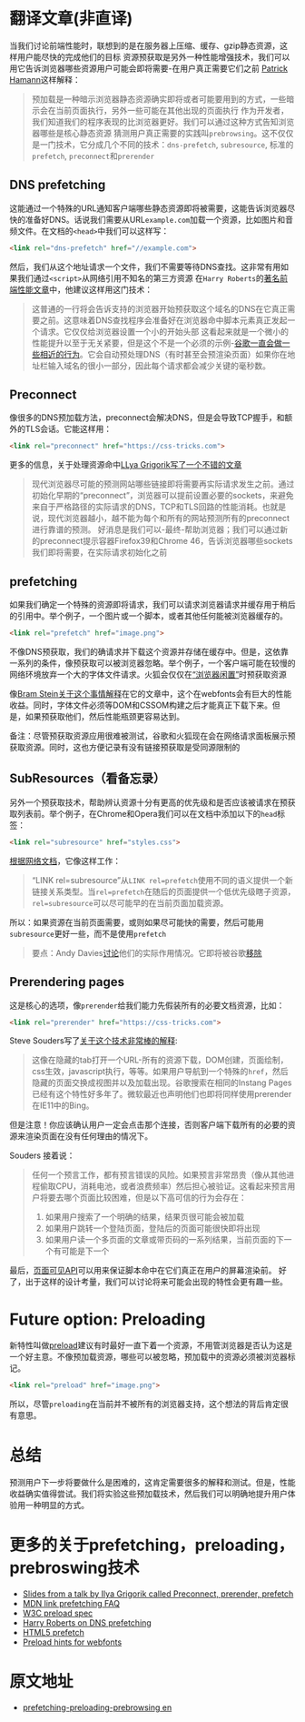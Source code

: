# 翻译文章(非直译)
当我们讨论前端性能时，联想到的是在服务器上压缩、缓存、gzip静态资源，这样用户能尽快的完成他们的目标
资源预获取是另外一种性能增强技术，我们可以用它告诉浏览器哪些资源用户可能会即将需要-在用户真正需要它们之前
[Patrick Hamann](https://twitter.com/patrickhamann)这样解释：
> 预加载是一种暗示浏览器静态资源确实即将或者可能要用到的方式，一些暗示会在当前页面执行，另外一些可能在其他出现的页面执行
> 作为开发者，我们知道我们的程序表现的比浏览器更好。我们可以通过这种方式告知浏览器哪些是核心静态资源
猜测用户真正需要的实践叫`prebrowsing`。这不仅仅是一门技术，它分成几个不同的技术：`dns-prefetch`, `subresource`, 标准的`prefetch`, `preconnect`和`prerender`
## DNS prefetching
这能通过一个特殊的URL通知客户端哪些静态资源即将被需要，这能告诉浏览器尽快的准备好DNS。话说我们需要从URL`example.com`加载一个资源，比如图片和音频文件。在文档的`<head>`中我们可以这样写：
```HTML
<link rel="dns-prefetch" href="//example.com">
```
然后，我们从这个地址请求一个文件，我们不需要等待DNS查找。这非常有用如果我们通过`<script>`从网络引用不知名的第三方资源
在`Harry Roberts`的[著名前端性能文章](https://csswizardry.com/2013/01/front-end-performance-for-web-designers-and-front-end-developers/#section:dns-prefetching)中，他建议这样用这门技术：
> 这普通的一行将会告诉支持的浏览器开始预获取这个域名的DNS在它真正需要之前。这意味着DNS查找程序会准备好在浏览器命中脚本元素真正发起一个请求。它仅仅给浏览器设置一个小的开始头部
这看起来就是一个微小的性能提升以至于无关紧要，但是这个不是一个必须的示例-[谷歌一直会做一些相近的行为](https://docs.google.com/presentation/d/18zlAdKAxnc51y_kj-6sWLmnjl6TLnaru_WH0LJTjP-o/present?slide=id.g120f70e9a_041)。它会自动预处理DNS（有时甚至会预渲染页面）如果你在地址栏输入域名的很小一部分，因此每个请求都会减少关键的毫秒数。

## Preconnect
像很多的DNS预加载方法，preconnect会解决DNS，但是会导致TCP握手，和额外的TLS会话。它能这样用：
```HTML
<link rel="preconnect" href="https://css-tricks.com">
```
更多的信息，关于处理资源命中[LLya Grigorik写了一个不错的文章](https://www.igvita.com/2015/08/17/eliminating-roundtrips-with-preconnect/)
> 现代浏览器尽可能的预测网站哪些链接即将需要再实际请求发生之前。通过初始化早期的“preconnect”，浏览器可以提前设置必要的sockets，来避免来自于严格路径的实际请求的DNS，TCP和TLS回路的性能消耗。也就是说，现代浏览器越小，越不能为每个和所有的网站预测所有的preconnect进行靠谱的预测。
> 好消息是我们可以-最终-帮助浏览器；我们可以通过新的preconnect提示容器Firefox39和Chrome 46，告诉浏览器哪些sockets我们即将需要，在实际请求初始化之前

## prefetching
如果我们确定一个特殊的资源即将请求，我们可以请求浏览器请求并缓存用于稍后的引用中。举个例子，一个图片或一个脚本，或者其他任何能被浏览器缓存的。
```HTML
<link rel="prefetch" href="image.png">
```
不像DNS预获取，我们的确请求并下载这个资源并存储在缓存中。但是，这依靠一系列的条件，像预获取可以被浏览器忽略。举个例子，一个客户端可能在较慢的网络环境放弃一个大的字体文件请求。火狐会仅仅在[“浏览器闲置”](https://developer.mozilla.org/en-US/docs/Web/HTTP/Link_prefetching_FAQ)时预获取资源

像[Bram Stein关于这个事情解释](http://www.bramstein.com/writing/preload-hints-for-web-fonts.html)在它的文章中，这个在webfonts会有巨大的性能收益。同时，字体文件必须等DOM和CSSOM构建之后才能真正下载下来。但是，如果预获取他们，然后性能瓶颈更容易达到。

备注：尽管预获取资源应用很难被测试，谷歌和火狐现在会在网络请求面板展示预获取资源。同时，这也方便记录有没有链接预获取是受同源限制的

## SubResources（看备忘录）
另外一个预获取技术，帮助辨认资源十分有更高的优先级和是否应该被请求在预获取列表前。举个例子，在Chrome和Opera我们可以在文档中添加以下的`head`标签：
```HTML
<link rel="subresource" href="styles.css">
```
[根据网络文档](https://www.chromium.org/spdy/link-headers-and-server-hint/link-rel-subresource)，它像这样工作：
> “LINK rel=subresource”从`LINK rel=prefetch`使用不同的语义提供一个新链接关系类型。当`rel=prefetch`在随后的页面提供一个低优先级瞎子资源，`rel=subresource`可以尽可能早的在当前页面加载资源。

所以：如果资源在当前页面需要，或则如果尽可能快的需要，然后可能用`subresource`更好一些，而不是使用`prefetch`

> 要点：Andy Davies[讨论](https://css-tricks.com/prefetching-preloading-prebrowsing/#comment-1596735)他们的实际作用情况。它即将被谷歌[移除](https://code.google.com/p/chromium/issues/detail?id=581840)

## Prerendering pages
这是核心的选项，像`prerender`给我们能力先假装所有的必要文档资源，比如：
```HTML
<link rel="prerender" href="https://css-tricks.com">
```
Steve Souders写了[关于这个技术非常棒的解释](http://www.stevesouders.com/blog/2013/11/07/prebrowsing/):
> 这像在隐藏的tab打开一个URL-所有的资源下载，DOM创建，页面绘制，css生效，javascript执行，等等。如果用户导航到一个特殊的`href`，然后隐藏的页面交换成视图并以及加载出现。谷歌搜索在相同的Instang Pages已经有这个特性好多年了。微软最近也声明他们也即将同样使用prerender在IE11中的Bing。

但是注意！你应该确认用户一定会点击那个连接，否则客户端下载所有的必要的资源来渲染页面在没有任何理由的情况下。

Souders 接着说：
> 任何一个预言工作，都有预言错误的风险。如果预言非常昂贵（像从其他进程偷取CPU，消耗电池，或者浪费频率）然后担心被验证。这看起来预言用户将要去哪个页面比较困难，但是以下高可信的行为会存在：
> 1. 如果用户搜索了一个明确的结果，结果页很可能会被加载
> 2. 如果用户跳转一个登陆页面，登陆后的页面可能很快即将出现
> 3. 如果用户读一个多页面的文章或带页码的一系列结果，当前页面的下一个有可能是下一个

最后，[页面可见API](http://www.w3.org/TR/page-visibility/)可以用来保证脚本命中在它们真正在用户的屏幕渲染前。
好了，出于这样的设计考量，我们可以讨论将来可能会出现的特性会更有趣一些。

# Future option: Preloading
新特性叫做[preload](https://w3c.github.io/preload/)建议有时最好一直下着一个资源，不用管浏览器是否认为这是一个好主意。不像预加载资源，哪些可以被忽略，预加载中的资源必须被浏览器标记。
```HTML
<link rel="preload" href="image.png">
```
所以，尽管`preloading`在当前并不被所有的浏览器支持，这个想法的背后肯定很有意思。

# 总结
预测用户下一步将要做什么是困难的，这肯定需要很多的解释和测试。但是，性能收益确实值得尝试。我们将实验这些预加载技术，然后我们可以明确地提升用户体验用一种明显的方式。

# 更多的关于prefetching，preloading，prebroswing技术
- [Slides from a talk by Ilya Grigorik called Preconnect, prerender, prefetch](https://docs.google.com/presentation/d/18zlAdKAxnc51y_kj-6sWLmnjl6TLnaru_WH0LJTjP-o/present?slide=id.p19)
- [MDN link prefetching FAQ](https://developer.mozilla.org/en-US/docs/Web/HTTP/Link_prefetching_FAQ)
- [W3C preload spec](https://w3c.github.io/preload/)
- [Harry Roberts on DNS prefetching](http://csswizardry.com/2013/01/front-end-performance-for-web-designers-and-front-end-developers/#section:dns-prefetching)
- [HTML5 prefetch](https://medium.com/@luisvieira_gmr/html5-prefetch-1e54f6dda15d)
- [Preload hints for webfonts](http://www.bramstein.com/writing/preload-hints-for-web-fonts.html)

# 原文地址
- [prefetching-preloading-prebrowsing en](https://css-tricks.com/prefetching-preloading-prebrowsing/)
